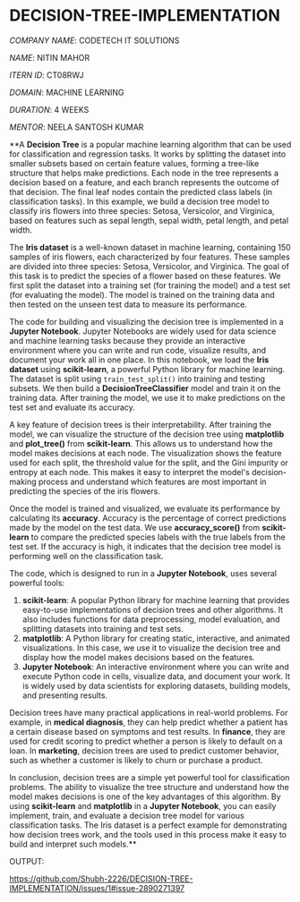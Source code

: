 # DECISION-TREE-IMPLEMENTATION
*COMPANY NAME*: CODETECH IT SOLUTIONS

*NAME*: NITIN MAHOR

*ITERN ID*: CT08RWJ

*DOMAIN*: MACHINE LEARNING

*DURATION*: 4 WEEKS

*MENTOR*: NEELA SANTOSH KUMAR 

**A **Decision Tree** is a popular machine learning algorithm that can be used for classification and regression tasks. It works by splitting the dataset into smaller subsets based on certain feature values, forming a tree-like structure that helps make predictions. Each node in the tree represents a decision based on a feature, and each branch represents the outcome of that decision. The final leaf nodes contain the predicted class labels (in classification tasks). In this example, we build a decision tree model to classify iris flowers into three species: Setosa, Versicolor, and Virginica, based on features such as sepal length, sepal width, petal length, and petal width.

The **Iris dataset** is a well-known dataset in machine learning, containing 150 samples of iris flowers, each characterized by four features. These samples are divided into three species: Setosa, Versicolor, and Virginica. The goal of this task is to predict the species of a flower based on these features. We first split the dataset into a training set (for training the model) and a test set (for evaluating the model). The model is trained on the training data and then tested on the unseen test data to measure its performance.

The code for building and visualizing the decision tree is implemented in a **Jupyter Notebook**. Jupyter Notebooks are widely used for data science and machine learning tasks because they provide an interactive environment where you can write and run code, visualize results, and document your work all in one place. In this notebook, we load the **Iris dataset** using **scikit-learn**, a powerful Python library for machine learning. The dataset is split using `train_test_split()` into training and testing subsets. We then build a **DecisionTreeClassifier** model and train it on the training data. After training the model, we use it to make predictions on the test set and evaluate its accuracy.

A key feature of decision trees is their interpretability. After training the model, we can visualize the structure of the decision tree using **matplotlib** and **plot_tree()** from **scikit-learn**. This allows us to understand how the model makes decisions at each node. The visualization shows the feature used for each split, the threshold value for the split, and the Gini impurity or entropy at each node. This makes it easy to interpret the model's decision-making process and understand which features are most important in predicting the species of the iris flowers.

Once the model is trained and visualized, we evaluate its performance by calculating its **accuracy**. Accuracy is the percentage of correct predictions made by the model on the test data. We use **accuracy_score()** from **scikit-learn** to compare the predicted species labels with the true labels from the test set. If the accuracy is high, it indicates that the decision tree model is performing well on the classification task.

The code, which is designed to run in a **Jupyter Notebook**, uses several powerful tools:
1. **scikit-learn**: A popular Python library for machine learning that provides easy-to-use implementations of decision trees and other algorithms. It also includes functions for data preprocessing, model evaluation, and splitting datasets into training and test sets.
2. **matplotlib**: A Python library for creating static, interactive, and animated visualizations. In this case, we use it to visualize the decision tree and display how the model makes decisions based on the features.
3. **Jupyter Notebook**: An interactive environment where you can write and execute Python code in cells, visualize data, and document your work. It is widely used by data scientists for exploring datasets, building models, and presenting results.

Decision trees have many practical applications in real-world problems. For example, in **medical diagnosis**, they can help predict whether a patient has a certain disease based on symptoms and test results. In **finance**, they are used for credit scoring to predict whether a person is likely to default on a loan. In **marketing**, decision trees are used to predict customer behavior, such as whether a customer is likely to churn or purchase a product.

In conclusion, decision trees are a simple yet powerful tool for classification problems. The ability to visualize the tree structure and understand how the model makes decisions is one of the key advantages of this algorithm. By using **scikit-learn** and **matplotlib** in a **Jupyter Notebook**, you can easily implement, train, and evaluate a decision tree model for various classification tasks. The Iris dataset is a perfect example for demonstrating how decision trees work, and the tools used in this process make it easy to build and interpret such models.**

OUTPUT:

https://github.com/Shubh-2226/DECISION-TREE-IMPLEMENTATION/issues/1#issue-2890271397
